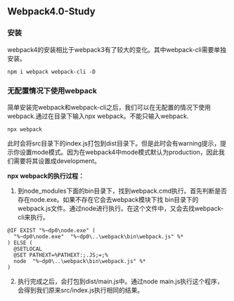 ## Webpack4.0-Study

### 安装
webpack4的安装相比于webpack3有了较大的变化。其中webpack-cli需要单独安装。
```
npm i webpack webpack-cli -D
```

### 无配置情况下使用webpack
简单安装完webpack和webpack-cli之后，我们可以在无配置的情况下使用webpack.通过在目录下输入npx webpack。不能只输入webpack.
```
npx webpack
```
此时会将src目录下的index.js打包到dist目录下。但是此时会有warning提示，提示你设置mode模式。因为在webpack4中mode模式默认为production，因此我们需要将其设置成development。

**npx webpack的执行过程：** 
1. 到node_modules下面的bin目录下，找到webpack.cmd执行。首先判断是否存在node.exe。如果不存在它会去webpack模块下找
bin目录下的webpack.js文件。通过node进行执行。在这个文件中，又会去找webpack-cli来执行。
```
@IF EXIST "%~dp0\node.exe" (
  "%~dp0\node.exe"  "%~dp0\..\webpack\bin\webpack.js" %*
) ELSE (
  @SETLOCAL
  @SET PATHEXT=%PATHEXT:;.JS;=;%
  node  "%~dp0\..\webpack\bin\webpack.js" %*
)

```
2. 执行完成之后，会打包到dist/main.js中。通过node main.js执行这个程序，会得到我们原来src/index.js执行相同的结果。


